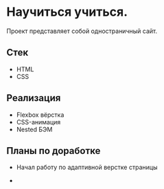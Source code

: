 # Научиться учиться.

Проект представляет собой одностраничный сайт.

## Стек
* HTML
* CSS

## Реализация
* Flexbox вёрстка
* CSS-анимация
* Nested БЭМ

## Планы по доработке
* Начал работу по адаптивной верстке страницы



-
